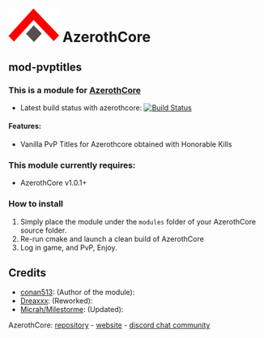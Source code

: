 # ![logo](https://raw.githubusercontent.com/azerothcore/azerothcore.github.io/master/images/logo-github.png) AzerothCore
## mod-pvptitles 
### This is a module for [AzerothCore](http://www.azerothcore.org)
- Latest build status with azerothcore: [![Build Status](https://travis-ci.org/azerothcore/mod-pvp-titles.svg?branch=master)](https://travis-ci.org/azerothcore/mod-pvp-titles)
#### Features:
- Vanilla PvP Titles for Azerothcore obtained with Honorable Kills

### This module currently requires:
- AzerothCore v1.0.1+

### How to install
1. Simply place the module under the `modules` folder of your AzerothCore source folder.
2. Re-run cmake and launch a clean build of AzerothCore
3. Log in game, and PvP, Enjoy.


## Credits
* [conan513](https://github.com/conan513): (Author of the module):
* [Dreaxxx](https://github.com/Dreaxxx/mod-pvptitles): (Reworked):
* [Micrah/Milestorme](https://github.com/milestorme): (Updated): 

AzerothCore: [repository](https://github.com/azerothcore) - [website](http://azerothcore.org/) - [discord chat community](https://discord.gg/PaqQRkd)
